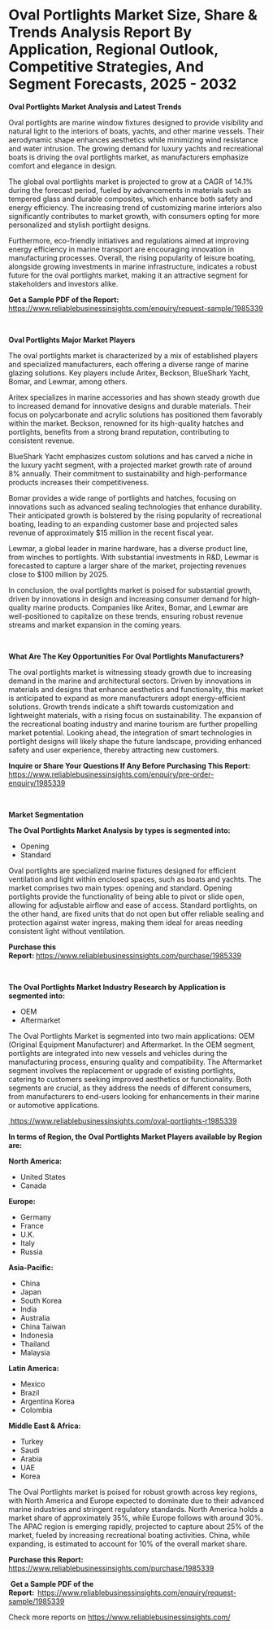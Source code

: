 <p><h1>Oval Portlights Market Size, Share & Trends Analysis Report By Application, Regional Outlook, Competitive Strategies, And Segment Forecasts, 2025 - 2032</h1></p><p><strong>Oval Portlights Market Analysis and Latest Trends</strong></p>
<p><p>Oval portlights are marine window fixtures designed to provide visibility and natural light to the interiors of boats, yachts, and other marine vessels. Their aerodynamic shape enhances aesthetics while minimizing wind resistance and water intrusion. The growing demand for luxury yachts and recreational boats is driving the oval portlights market, as manufacturers emphasize comfort and elegance in design.</p><p>The global oval portlights market is projected to grow at a CAGR of 14.1% during the forecast period, fueled by advancements in materials such as tempered glass and durable composites, which enhance both safety and energy efficiency. The increasing trend of customizing marine interiors also significantly contributes to market growth, with consumers opting for more personalized and stylish portlight designs.</p><p>Furthermore, eco-friendly initiatives and regulations aimed at improving energy efficiency in marine transport are encouraging innovation in manufacturing processes. Overall, the rising popularity of leisure boating, alongside growing investments in marine infrastructure, indicates a robust future for the oval portlights market, making it an attractive segment for stakeholders and investors alike.</p></p>
<p><strong>Get a Sample PDF of the Report:&nbsp;</strong> <a href="https://www.reliablebusinessinsights.com/enquiry/request-sample/1985339?utm_campaign=2335&utm_medium=2&utm_source=Github&utm_content=ia&utm_term=10042025&utm_id=oval-portlights">https://www.reliablebusinessinsights.com/enquiry/request-sample/1985339</a></p>
<p>&nbsp;</p>
<p><strong>Oval Portlights Major Market Players</strong></p>
<p><p>The oval portlights market is characterized by a mix of established players and specialized manufacturers, each offering a diverse range of marine glazing solutions. Key players include Aritex, Beckson, BlueShark Yacht, Bomar, and Lewmar, among others. </p><p>Aritex specializes in marine accessories and has shown steady growth due to increased demand for innovative designs and durable materials. Their focus on polycarbonate and acrylic solutions has positioned them favorably within the market. Beckson, renowned for its high-quality hatches and portlights, benefits from a strong brand reputation, contributing to consistent revenue.</p><p>BlueShark Yacht emphasizes custom solutions and has carved a niche in the luxury yacht segment, with a projected market growth rate of around 8% annually. Their commitment to sustainability and high-performance products increases their competitiveness.</p><p>Bomar provides a wide range of portlights and hatches, focusing on innovations such as advanced sealing technologies that enhance durability. Their anticipated growth is bolstered by the rising popularity of recreational boating, leading to an expanding customer base and projected sales revenue of approximately $15 million in the recent fiscal year.</p><p>Lewmar, a global leader in marine hardware, has a diverse product line, from winches to portlights. With substantial investments in R&D, Lewmar is forecasted to capture a larger share of the market, projecting revenues close to $100 million by 2025.</p><p>In conclusion, the oval portlights market is poised for substantial growth, driven by innovations in design and increasing consumer demand for high-quality marine products. Companies like Aritex, Bomar, and Lewmar are well-positioned to capitalize on these trends, ensuring robust revenue streams and market expansion in the coming years.</p></p>
<p>&nbsp;</p>
<p><strong>What Are The Key Opportunities For Oval Portlights Manufacturers?</strong></p>
<p><p>The oval portlights market is witnessing steady growth due to increasing demand in the marine and architectural sectors. Driven by innovations in materials and designs that enhance aesthetics and functionality, this market is anticipated to expand as more manufacturers adopt energy-efficient solutions. Growth trends indicate a shift towards customization and lightweight materials, with a rising focus on sustainability. The expansion of the recreational boating industry and marine tourism are further propelling market potential. Looking ahead, the integration of smart technologies in portlight designs will likely shape the future landscape, providing enhanced safety and user experience, thereby attracting new customers.</p></p>
<p><strong>Inquire or Share Your Questions If Any Before Purchasing This Report:</strong> <a href="https://www.reliablebusinessinsights.com/enquiry/pre-order-enquiry/1985339?utm_campaign=2335&utm_medium=2&utm_source=Github&utm_content=ia&utm_term=10042025&utm_id=oval-portlights">https://www.reliablebusinessinsights.com/enquiry/pre-order-enquiry/1985339</a></p>
<p>&nbsp;</p>
<p><strong>Market Segmentation</strong></p>
<p><strong>The Oval Portlights Market Analysis by types is segmented into:</strong></p>
<p><ul><li>Opening</li><li>Standard</li></ul></p>
<p><p>Oval portlights are specialized marine fixtures designed for efficient ventilation and light within enclosed spaces, such as boats and yachts. The market comprises two main types: opening and standard. Opening portlights provide the functionality of being able to pivot or slide open, allowing for adjustable airflow and ease of access. Standard portlights, on the other hand, are fixed units that do not open but offer reliable sealing and protection against water ingress, making them ideal for areas needing consistent light without ventilation.</p></p>
<p><strong>Purchase this Report:&nbsp;</strong><a href="https://www.reliablebusinessinsights.com/purchase/1985339?utm_campaign=2335&utm_medium=2&utm_source=Github&utm_content=ia&utm_term=10042025&utm_id=oval-portlights">https://www.reliablebusinessinsights.com/purchase/1985339</a></p>
<p>&nbsp;</p>
<p><strong>The Oval Portlights Market Industry Research by Application is segmented into:</strong></p>
<p><ul><li>OEM</li><li>Aftermarket</li></ul></p>
<p><p>The Oval Portlights Market is segmented into two main applications: OEM (Original Equipment Manufacturer) and Aftermarket. In the OEM segment, portlights are integrated into new vessels and vehicles during the manufacturing process, ensuring quality and compatibility. The Aftermarket segment involves the replacement or upgrade of existing portlights, catering to customers seeking improved aesthetics or functionality. Both segments are crucial, as they address the needs of different consumers, from manufacturers to end-users looking for enhancements in their marine or automotive applications.</p></p>
<p><a href="https://www.reliablebusinessinsights.com/oval-portlights-r1985339?utm_campaign=2335&utm_medium=2&utm_source=Github&utm_content=ia&utm_term=10042025&utm_id=oval-portlights">&nbsp;https://www.reliablebusinessinsights.com/oval-portlights-r1985339</a></p>
<p><strong>In terms of Region, the Oval Portlights Market Players available by Region are:</strong></p>
<p>
    <p> <strong> North America: </strong>
        <ul>
            <li>United States</li>
            <li>Canada</li>
        </ul>
        </p> 
    <p> <strong> Europe: </strong>
        <ul>
            <li>Germany</li>
            <li>France</li>
            <li>U.K.</li>
            <li>Italy</li>
            <li>Russia</li>
        </ul>
        </p> 
    <p> <strong> Asia-Pacific: </strong>
        <ul>
            <li>China</li>
            <li>Japan</li>
            <li>South Korea</li>
            <li>India</li>
            <li>Australia</li>
            <li>China Taiwan</li>
            <li>Indonesia</li>
            <li>Thailand</li>
            <li>Malaysia</li>
        </ul>
        </p> 
    <p> <strong> Latin America: </strong>
        <ul>
            <li>Mexico</li>
            <li>Brazil</li>
            <li>Argentina Korea</li>
            <li>Colombia</li>
        </ul>
        </p> 
    <p> <strong> Middle East & Africa: </strong>
        <ul>
            <li>Turkey</li>
            <li>Saudi</li>
            <li>Arabia</li>
            <li>UAE</li>
            <li>Korea</li>
        </ul>
    </p>
    </p>
<p><p>The Oval Portlights market is poised for robust growth across key regions, with North America and Europe expected to dominate due to their advanced marine industries and stringent regulatory standards. North America holds a market share of approximately 35%, while Europe follows with around 30%. The APAC region is emerging rapidly, projected to capture about 25% of the market, fueled by increasing recreational boating activities. China, while expanding, is estimated to account for 10% of the overall market share.</p></p>
<p><strong>Purchase this Report: </strong><a href="https://www.reliablebusinessinsights.com/purchase/1985339?utm_campaign=2335&utm_medium=2&utm_source=Github&utm_content=ia&utm_term=10042025&utm_id=oval-portlights">https://www.reliablebusinessinsights.com/purchase/1985339</a></p>
<p>&nbsp;<strong>Get a Sample PDF of the Report:&nbsp;&nbsp;</strong><a href="https://www.reliablebusinessinsights.com/enquiry/request-sample/1985339?utm_campaign=2335&utm_medium=2&utm_source=Github&utm_content=ia&utm_term=10042025&utm_id=oval-portlights">https://www.reliablebusinessinsights.com/enquiry/request-sample/1985339</a></p>
<p><strong></strong></p>
<p>Check more reports on <a href="https://www.reliablebusinessinsights.com/?utm_campaign=2335&utm_medium=2&utm_source=Github&utm_content=ia&utm_term=10042025&utm_id=oval-portlights">https://www.reliablebusinessinsights.com/</a></p>